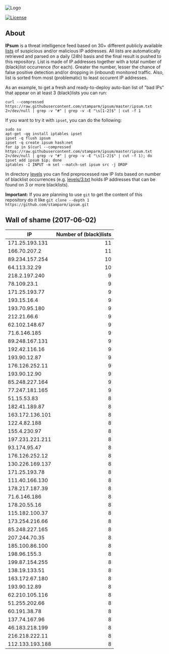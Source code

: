 ![Logo](logo.png)

[![License](https://img.shields.io/badge/license-Public_domain-red.svg)](https://wiki.creativecommons.org/wiki/Public_domain)

About
----

**IPsum** is a threat intelligence feed based on 30+ different publicly available [lists](https://github.com/stamparm/maltrail) of suspicious and/or malicious IP addresses. All lists are automatically retrieved and parsed on a daily (24h) basis and the final result is pushed to this repository. List is made of IP addresses together with a total number of (black)list occurrence (for each). Greater the number, lesser the chance of false positive detection and/or dropping in (inbound) monitored traffic. Also, list is sorted from most (problematic) to least occurent IP addresses.

As an example, to get a fresh and ready-to-deploy auto-ban list of "bad IPs" that appear on at least 3 (black)lists you can run:

```
curl --compressed https://raw.githubusercontent.com/stamparm/ipsum/master/ipsum.txt 2>/dev/null | grep -v "#" | grep -v -E "\s[1-2]$" | cut -f 1
```

If you want to try it with `ipset`, you can do the following:

```
sudo su
apt-get -qq install iptables ipset
ipset -q flush ipsum
ipset -q create ipsum hash:net
for ip in $(curl --compressed https://raw.githubusercontent.com/stamparm/ipsum/master/ipsum.txt 2>/dev/null | grep -v "#" | grep -v -E "\s[1-2]$" | cut -f 1); do ipset add ipsum $ip; done
iptables -I INPUT -m set --match-set ipsum src -j DROP
```

In directory [levels](levels) you can find preprocessed raw IP lists based on number of blacklist occurrences (e.g. [levels/3.txt](levels/3.txt) holds IP addresses that can be found on 3 or more blacklists).

**Important:** If you are planning to use `git` to get the content of this repository do it like `git clone --depth 1 https://github.com/stamparm/ipsum.git`

Wall of shame (2017-06-02)
----

|IP|Number of (black)lists|
|---|--:|
171.25.193.131|11
166.70.207.2|11
89.234.157.254|10
64.113.32.29|10
218.2.197.240|9
78.109.23.1|9
171.25.193.77|9
193.15.16.4|9
193.70.95.180|9
212.21.66.6|9
62.102.148.67|9
71.6.146.185|9
89.248.167.131|9
192.42.116.16|9
193.90.12.87|9
176.126.252.11|9
193.90.12.90|9
85.248.227.164|9
77.247.181.165|9
51.15.53.83|8
182.41.189.87|8
163.172.136.101|8
122.4.82.188|8
155.4.230.97|8
197.231.221.211|8
93.174.95.47|8
176.126.252.12|8
130.226.169.137|8
171.25.193.78|8
111.40.166.130|8
178.217.187.39|8
71.6.146.186|8
178.20.55.16|8
115.182.100.37|8
173.254.216.66|8
85.248.227.165|8
207.244.70.35|8
185.100.86.100|8
198.96.155.3|8
199.87.154.255|8
138.19.133.51|8
163.172.67.180|8
193.90.12.89|8
62.210.105.116|8
51.255.202.66|8
60.191.38.78|8
137.74.167.96|8
46.183.218.199|8
216.218.222.11|8
112.133.193.188|8
